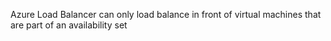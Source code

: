 Azure Load Balancer can only load balance in front of virtual machines that are part of an availability set
